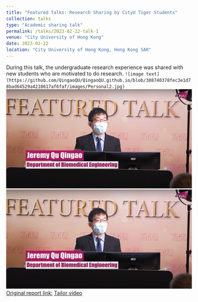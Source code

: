 ```yaml
---
title: "Featured Talks: Research Sharing by CityU Tiger Students"
collection: talks
type: "Academic sharing talk"
permalink: /talks/2023-02-22-talk-1
venue: "City University of Hong Kong"
date: 2023-02-22
location: "City University of Hong Kong, Hong Kong SAR"
---
```

During this talk, the undergraduate research experience was shared with new students who are motivated to do research.
 ``![image text](https://github.com/QingaoQU/QingaoQU.github.io/blob/388740378fec3e1d78bad64529a4218617af6faf/images/Personal2.jpg)``
![Personal2.jpg](images/Personal2.jpg)
<img src='/images/Personal2.jpg'>
[Original report link:](https://www.cityu.edu.hk/cityutiger/activities/events/20230222.htm)
[Tailor video](https://www.youtube.com/watch?v=AXzKKk_NgEY&feature=youtu.be)
 

